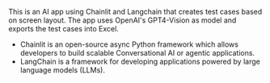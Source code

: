 This is an AI app using Chainlit and Langchain that creates test cases based on screen layout.
The app uses OpenAI's GPT4-Vision as model and exports the test cases into Excel.

- Chainlit is an open-source async Python framework which allows developers to build scalable Conversational AI or agentic applications.
- LangChain is a framework for developing applications powered by large language models (LLMs).


